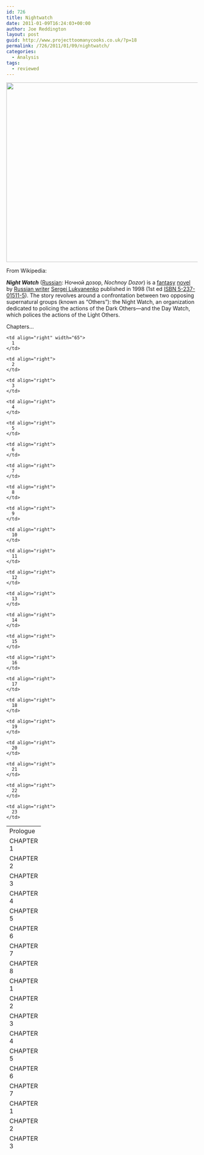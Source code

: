 ```yaml
---
id: 726
title: Nightwatch
date: 2011-01-09T16:24:03+00:00
author: Joe Reddington
layout: post
guid: http://www.projecttoomanycooks.co.uk/?p=18
permalink: /726/2011/01/09/nightwatch/
categories:
  - Analysis
tags:
  - reviewed
---
```

[<img loading="lazy" class="aligncenter size-large wp-image-6689" src="http://joereddington.com/wp-content/uploads/2011/01/Screenshot-2019-02-18-11.31.51-1024x483.png" alt="" width="1000" height="472" srcset="https://joereddington.com/wp-content/uploads/2011/01/Screenshot-2019-02-18-11.31.51-1024x483.png 1024w, https://joereddington.com/wp-content/uploads/2011/01/Screenshot-2019-02-18-11.31.51-300x141.png 300w, https://joereddington.com/wp-content/uploads/2011/01/Screenshot-2019-02-18-11.31.51-768x362.png 768w, https://joereddington.com/wp-content/uploads/2011/01/Screenshot-2019-02-18-11.31.51.png 1188w" sizes="(max-width: 1000px) 100vw, 1000px" />](http://joereddington.com/wp-content/uploads/2011/01/Screenshot-2019-02-18-11.31.51.png)

From Wikipedia:

_**Night Watch**_ ([Russian](http://en.wikipedia.org/wiki/Russian_language "Russian language"): Ночной дозор, _Nochnoy Dozor_) is a [fantasy](http://en.wikipedia.org/wiki/Fantasy "Fantasy") [novel](http://en.wikipedia.org/wiki/Novel "Novel") by [Russian writer](http://en.wikipedia.org/wiki/Russian_literature "Russian literature") [Sergei Lukyanenko](http://en.wikipedia.org/wiki/Sergei_Lukyanenko "Sergei Lukyanenko") published in 1998 (1st ed [ISBN 5-237-01511-5](http://en.wikipedia.org/wiki/Special:BookSources/5237015115)). The story revolves around a confrontation between two opposing supernatural groups (known as &#8220;Others&#8221;): the Night Watch, an organization dedicated to policing the actions of the Dark Others—and the Day Watch, which polices the actions of the Light Others.

Chapters&#8230;

<!-- table { }td { padding-top: 1px; padding-right: 1px; padding-left: 1px; color: black; font-size: 12pt; font-weight: 400; font-style: normal; text-decoration: none; font-family: Calibri,sans-serif; vertical-align: bottom; border: medium none; white-space: nowrap; } -->

<table style="height: 853px;" border="0" width="311" cellspacing="0" cellpadding="0">
  <tr>
    <td width="65" height="15">
      Prologue
    </td>
    
    <td align="right" width="65">
      1
    </td>
  </tr>
  
  <tr>
    <td height="15">
      CHAPTER 1
    </td>
    
    <td align="right">
      2
    </td>
  </tr>
  
  <tr>
    <td height="15">
      CHAPTER 2
    </td>
    
    <td align="right">
      3
    </td>
  </tr>
  
  <tr>
    <td height="15">
      CHAPTER 3
    </td>
    
    <td align="right">
      4
    </td>
  </tr>
  
  <tr>
    <td height="15">
      CHAPTER 4
    </td>
    
    <td align="right">
      5
    </td>
  </tr>
  
  <tr>
    <td height="15">
      CHAPTER 5
    </td>
    
    <td align="right">
      6
    </td>
  </tr>
  
  <tr>
    <td height="15">
      CHAPTER 6
    </td>
    
    <td align="right">
      7
    </td>
  </tr>
  
  <tr>
    <td height="15">
      CHAPTER 7
    </td>
    
    <td align="right">
      8
    </td>
  </tr>
  
  <tr>
    <td height="15">
      CHAPTER 8
    </td>
    
    <td align="right">
      9
    </td>
  </tr>
  
  <tr>
    <td height="15">
      CHAPTER 1
    </td>
    
    <td align="right">
      10
    </td>
  </tr>
  
  <tr>
    <td height="15">
      CHAPTER 2
    </td>
    
    <td align="right">
      11
    </td>
  </tr>
  
  <tr>
    <td height="15">
      CHAPTER 3
    </td>
    
    <td align="right">
      12
    </td>
  </tr>
  
  <tr>
    <td height="15">
      CHAPTER 4
    </td>
    
    <td align="right">
      13
    </td>
  </tr>
  
  <tr>
    <td height="15">
      CHAPTER 5
    </td>
    
    <td align="right">
      14
    </td>
  </tr>
  
  <tr>
    <td height="15">
      CHAPTER 6
    </td>
    
    <td align="right">
      15
    </td>
  </tr>
  
  <tr>
    <td height="15">
      CHAPTER 7
    </td>
    
    <td align="right">
      16
    </td>
  </tr>
  
  <tr>
    <td height="15">
      CHAPTER 1
    </td>
    
    <td align="right">
      17
    </td>
  </tr>
  
  <tr>
    <td height="15">
      CHAPTER 2
    </td>
    
    <td align="right">
      18
    </td>
  </tr>
  
  <tr>
    <td height="15">
      CHAPTER 3
    </td>
    
    <td align="right">
      19
    </td>
  </tr>
  
  <tr>
    <td height="15">
      CHAPTER 4
    </td>
    
    <td align="right">
      20
    </td>
  </tr>
  
  <tr>
    <td height="15">
      CHAPTER 5
    </td>
    
    <td align="right">
      21
    </td>
  </tr>
  
  <tr>
    <td height="15">
      CHAPTER 6
    </td>
    
    <td align="right">
      22
    </td>
  </tr>
  
  <tr>
    <td height="15">
      CHAPTER 7
    </td>
    
    <td align="right">
      23
    </td>
  </tr>
</table>